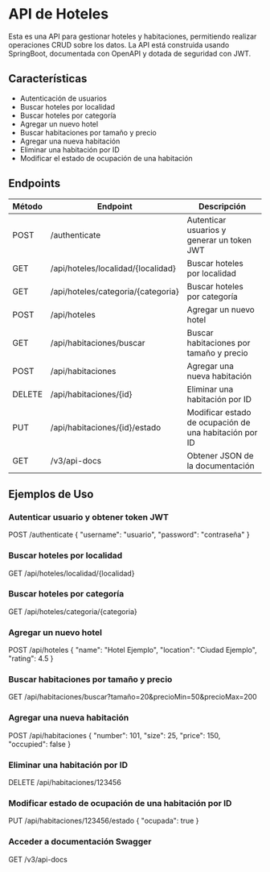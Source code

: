 # API de Hoteles

Esta es una API para gestionar hoteles y habitaciones, permitiendo realizar operaciones CRUD sobre los datos. La API está construida usando SpringBoot, documentada con OpenAPI y dotada de seguridad con JWT.

## Características

- Autenticación de usuarios
- Buscar hoteles por localidad
- Buscar hoteles por categoría
- Agregar un nuevo hotel
- Buscar habitaciones por tamaño y precio
- Agregar una nueva habitación
- Eliminar una habitación por ID
- Modificar el estado de ocupación de una habitación

## Endpoints

| Método | Endpoint                           | Descripción                                            |
|--------|------------------------------------|--------------------------------------------------------|
| POST   | /authenticate                      | Autenticar usuarios y generar un token JWT             |
| GET    | /api/hoteles/localidad/{localidad} | Buscar hoteles por localidad                           |
| GET    | /api/hoteles/categoria/{categoria} | Buscar hoteles por categoría                           |
| POST   | /api/hoteles                       | Agregar un nuevo hotel                                 |
| GET    | /api/habitaciones/buscar           | Buscar habitaciones por tamaño y precio                |
| POST   | /api/habitaciones                  | Agregar una nueva habitación                           |
| DELETE | /api/habitaciones/{id}             | Eliminar una habitación por ID                         |
| PUT    | /api/habitaciones/{id}/estado      | Modificar estado de ocupación de una habitación por ID |
| GET    | /v3/api-docs                       | Obtener JSON de la documentación                       |

## Ejemplos de Uso

### Autenticar usuario y obtener token JWT
POST /authenticate
{
  "username": "usuario",
  "password": "contraseña"
}

### Buscar hoteles por localidad
GET /api/hoteles/localidad/{localidad}

### Buscar hoteles por categoría
GET /api/hoteles/categoria/{categoria}

### Agregar un nuevo hotel
POST /api/hoteles
{
  "name": "Hotel Ejemplo",
  "location": "Ciudad Ejemplo",
  "rating": 4.5
}

### Buscar habitaciones por tamaño y precio
GET /api/habitaciones/buscar?tamaño=20&precioMin=50&precioMax=200

### Agregar una nueva habitación
POST /api/habitaciones
{
  "number": 101,
  "size": 25,
  "price": 150,
  "occupied": false
}

### Eliminar una habitación por ID
DELETE /api/habitaciones/123456

### Modificar estado de ocupación de una habitación por ID
PUT /api/habitaciones/123456/estado
{
  "ocupada": true
}

### Acceder a documentación Swagger
GET /v3/api-docs
